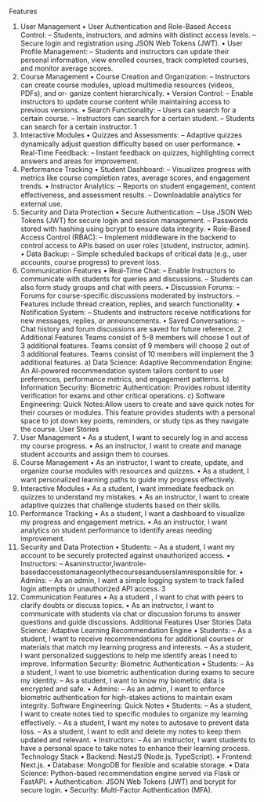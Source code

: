 Features
1. User Management
• User Authentication and Role-Based Access Control:
– Students, instructors, and admins with distinct access levels.
– Secure login and registration using JSON Web Tokens (JWT).
• User Profile Management:
– Students and instructors can update their personal information, view enrolled courses, track
completed courses, and monitor average scores.
2. Course Management
• Course Creation and Organization:
– Instructors can create course modules, upload multimedia resources (videos, PDFs), and or-
ganize content hierarchically.
• Version Control:
– Enable instructors to update course content while maintaining access to previous versions.
• Search Functionality:
– Users can search for a certain course.
– Instructors can search for a certain student.
– Students can search for a certain instructor.
1
3. Interactive Modules
• Quizzes and Assessments:
– Adaptive quizzes dynamically adjust question diﬃculty based on user performance.
• Real-Time Feedback:
– Instant feedback on quizzes, highlighting correct answers and areas for improvement.
4. Performance Tracking
• Student Dashboard:
– Visualizes progress with metrics like course completion rates, average scores, and engagement
trends.
• Instructor Analytics:
– Reports on student engagement, content eﬀectiveness, and assessment results.
– Downloadable analytics for external use.
5. Security and Data Protection
• Secure Authentication:
– Use JSON Web Tokens (JWT) for secure login and session management.
– Passwords stored with hashing using bcrypt to ensure data integrity.
• Role-Based Access Control (RBAC):
– Implement middleware in the backend to control access to APIs based on user roles (student,
instructor, admin).
• Data Backup:
– Simple scheduled backups of critical data (e.g., user accounts, course progress) to prevent loss.
6. Communication Features
• Real-Time Chat:
– Enable Instructors to communicate with students for queries and discussions.
– Students can also form study groups and chat with peers.
• Discussion Forums:
– Forums for course-specific discussions moderated by instructors.
– Features include thread creation, replies, and search functionality.
• Notification System:
– Students and instructors receive notifications for new messages, replies, or announcements.
• Saved Conversations:
– Chat history and forum discussions are saved for future reference.
2
Additional Features
Teams consist of 5-8 members will choose 1 out of 3 additional features.
Teams consist of 9 members will choose 2 out of 3 additional features.
Teams consist of 10 members will implement the 3 additional features.
a) Data Science: Adaptive Recommendation Engine: An AI-powered recommendation system
tailors content to user preferences, performance metrics, and engagement patterns.
b) Information Security: Biometric Authentication: Provides robust identity verification for
exams and other critical operations.
c) Software Engineering: Quick Notes:Allow users to create and save quick notes for their courses
or modules. This feature provides students with a personal space to jot down key points, reminders,
or study tips as they navigate the course.
User Stories
1. User Management
• As a student, I want to securely log in and access my course progress.
• As an instructor, I want to create and manage student accounts and assign them to courses.
2. Course Management
• As an instructor, I want to create, update, and organize course modules with resources and quizzes.
• As a student, I want personalized learning paths to guide my progress eﬀectively.
3. Interactive Modules
• As a student, I want immediate feedback on quizzes to understand my mistakes.
• As an instructor, I want to create adaptive quizzes that challenge students based on their skills.
4. Performance Tracking
• As a student, I want a dashboard to visualize my progress and engagement metrics.
• As an instructor, I want analytics on student performance to identify areas needing improvement.
5. Security and Data Protection
• Students:
– As a student, I want my account to be securely protected against unauthorized access.
• Instructors:
– Asaninstructor,Iwantrole-basedaccesstomanageonlythecoursesandusersIamresponsible
for.
• Admins:
– As an admin, I want a simple logging system to track failed login attempts or unauthorized
API access.
3
6. Communication Features
• As a student , I want to chat with peers to clarify doubts or discuss topics.
• As an instructor, I want to communicate with students via chat or discussion forums to answer
questions and guide discussions.
Additional Features User Stories
Data Science: Adaptive Learning Recommendation Engine
• Students:
– As a student, I want to receive recommendations for additional courses or materials that match
my learning progress and interests.
– As a student, I want personalized suggestions to help me identify areas I need to improve.
Information Security: Biometric Authentication
• Students:
– As a student, I want to use biometric authentication during exams to secure my identity.
– As a student, I want to know my biometric data is encrypted and safe.
• Admins:
– As an admin, I want to enforce biometric authentication for high-stakes actions to maintain
exam integrity.
Software Engineering: Quick Notes
• Students:
– As a student, I want to create notes tied to specific modules to organize my learning eﬀectively.
– As a student, I want my notes to autosave to prevent data loss.
– As a student, I want to edit and delete my notes to keep them updated and relevant.
• Instructors:
– As an instructor, I want students to have a personal space to take notes to enhance their
learning process.
Technology Stack
• Backend: NestJS (Node.js, TypeScript).
• Frontend: Next.js.
• Database: MongoDB for flexible and scalable storage.
• Data Science: Python-based recommendation engine served via Flask or FastAPI.
• Authentication: JSON Web Tokens (JWT) and bcrypt for secure login.
• Security: Multi-Factor Authentication (MFA).